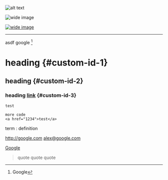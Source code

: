 ![alt text](assets/isolated.png "Title")

![wide image](assets/isolated.png "title")

[![wide image](assets/isolated.png "title")](assets/isolated.png "title")

---

asdf google [^1]

[^1]: Google

# heading {#custom-id-1}
## heading {#custom-id-2}
### heading [link](#custom-id-3) {#custom-id-3}

`test`

```
more code
<a href="1234">test</a>
```



term
: definition


<http://google.com>
<alex@google.com>

[Google](http://google.com)

> quote
quote
quote

